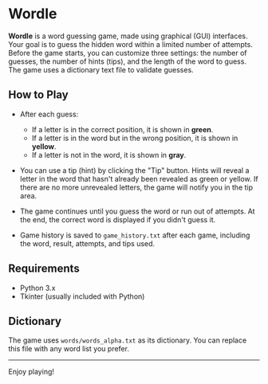 # Wordle

**Wordle** is a word guessing game, made using graphical (GUI) interfaces. Your goal is to guess the hidden word within a limited number of attempts. Before the game starts, you can customize three settings: the number of guesses, the number of hints (tips), and the length of the word to guess. The game uses a dictionary text file to validate guesses.

## How to Play

- After each guess:
  - If a letter is in the correct position, it is shown in **green**.
  - If a letter is in the word but in the wrong position, it is shown in **yellow**.
  - If a letter is not in the word, it is shown in **gray**.

- You can use a tip (hint) by clicking the "Tip" button. Hints will reveal a letter in the word that hasn't already been revealed as green or yellow. If there are no more unrevealed letters, the game will notify you in the tip area.

- The game continues until you guess the word or run out of attempts. At the end, the correct word is displayed if you didn't guess it.

- Game history is saved to `game_history.txt` after each game, including the word, result, attempts, and tips used.

## Requirements

- Python 3.x
- Tkinter (usually included with Python)

## Dictionary

The game uses `words/words_alpha.txt` as its dictionary. You can replace this file with any word list you prefer.

---

Enjoy playing!






